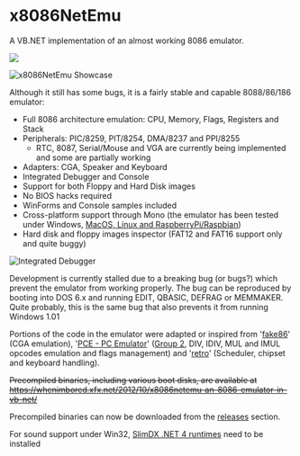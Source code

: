 # x8086NetEmu 
A VB.NET implementation of an almost working 8086 emulator.

![](https://xfx.visualstudio.com/_apis/public/build/definitions/3a4ec550-3405-491d-94e2-ed35e63736b2/5/badge)

![x8086NetEmu Showcase](https://xfx.net/stackoverflow/x8086netEmu/x8086NetEmu_01.gif)

Although it still has some bugs, it is a fairly stable and capable 8088/86/186 emulator:

- Full 8086 architecture emulation: CPU, Memory, Flags, Registers and Stack
- Peripherals: PIC/8259, PIT/8254, DMA/8237 and PPI/8255
  - RTC, 8087, Serial/Mouse and VGA are currently being implemented and some are partially working
- Adapters: CGA, Speaker and Keyboard
- Integrated Debugger and Console
- Support for both Floppy and Hard Disk images
- No BIOS hacks required
- WinForms and Console samples included
- Cross-platform support through Mono (the emulator has been tested under Windows, [MacOS, Linux and RaspberryPi/Raspbian](https://whenimbored.xfx.net/2013/10/x8086netemu-linux-mac-os-x-raspberry-pi/))
- Hard disk and floppy images inspector (FAT12 and FAT16 support only and quite buggy)

![Integrated Debugger](http://whenimbored.xfx.net/wp-content/uploads/2012/09/debug.png)

Development is currently stalled due to a breaking bug (or bugs?) which prevent the emulator from working properly.
The bug can be reproduced by booting into DOS 6.x and running EDIT, QBASIC, DEFRAG or MEMMAKER.
Quite probably, this is the same bug that also prevents it from running Windows 1.01

Portions of the code in the emulator were adapted or inspired from '[fake86](https://github.com/rubbermallet/fake86)' (CGA emulation), '[PCE - PC Emulator](http://www.hampa.ch/pce/)' ([Group 2](http://www.mlsite.net/8086/), DIV, IDIV, MUL and IMUL opcodes emulation and flags management) and '[retro](http://jorisvr.nl/article/retro)' (Scheduler, chipset and keyboard handling).

~~Precompiled binaries, including various boot disks, are available at https://whenimbored.xfx.net/2012/10/x8086netemu-an-8086-emulator-in-vb-net/~~

Precompiled binaries can now be downloaded from the [releases](https://github.com/morphx666/x8086NetEmu/releases) section.

For sound support under Win32, [SlimDX .NET 4 runtimes](https://slimdx.org/download.php) need to be installed
